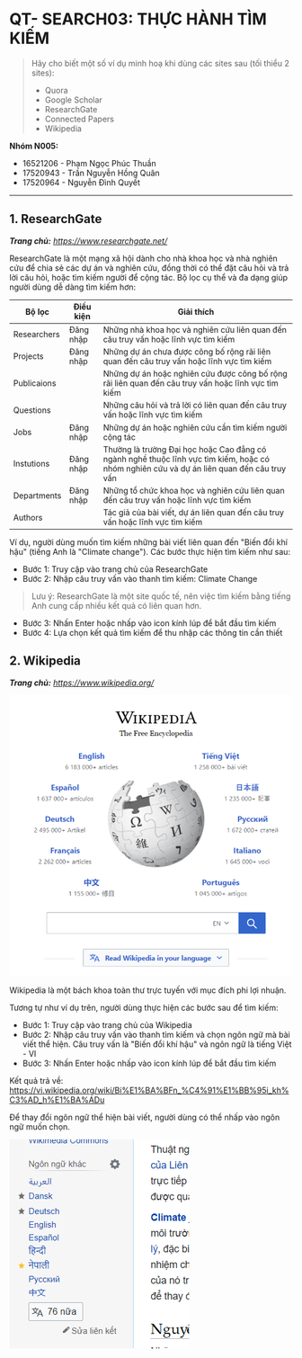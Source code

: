 # QT- SEARCH03: THỰC HÀNH TÌM KIẾM
> Hãy cho biết một số ví dụ minh hoạ khi dùng các sites sau (tối thiểu 2 sites):
> - Quora
> - Google Scholar
> - ResearchGate 
> - Connected Papers
> - Wikipedia

**Nhóm N005:**
- 16521206 - Phạm Ngọc Phúc Thuần
- 17520943 - Trần Nguyễn Hồng Quân
- 17520964 - Nguyễn Đình Quyết
---
## 1. ResearchGate
***Trang chủ:** https://www.researchgate.net/*

ResearchGate là một mạng xã hội dành cho nhà khoa học và nhà nghiên cứu để chia sẻ các dự án và nghiên cứu, đồng thời có thể đặt câu hỏi và trả lời câu hỏi, hoặc tìm kiếm người để cộng tác. Bộ lọc cụ thể và đa dạng giúp người dùng dễ dàng tìm kiếm hơn:

| Bộ lọc | Điều kiện | Giải thích |
|--|--|--|
|Researchers|Đăng nhập|Những nhà khoa học và nghiên cứu liên quan đến câu truy vấn hoặc lĩnh vực tìm kiếm
|Projects|Đăng nhập|Những dự án chưa được công bố rộng rãi liên quan đến câu truy vấn hoặc lĩnh vực tìm kiếm
|Publicaions| |Những dự án hoặc nghiên cứu được công bố rộng rãi liên quan đến câu truy vấn hoặc lĩnh vực tìm kiếm
|Questions| |Những câu hỏi và trả lời có liên quan đến câu truy vấn hoặc lĩnh vực tìm kiếm
|Jobs|Đăng nhập|Những dự án hoặc nghiên cứu cần tìm kiếm người cộng tác
|Instutions|Đăng nhập|Thường là trường Đại học hoặc Cao đẳng có ngành nghề thuộc lĩnh vực tìm kiếm, hoặc có nhóm nghiên cứu và dự án liên quan đến câu truy vấn
|Departments|Đăng nhập|Những tổ chức khoa học và nghiên cứu liên quan đến câu truy vấn hoặc lĩnh vực tìm kiếm
|Authors||Tác giả của bài viết, dự án liên quan đến câu truy vấn hoặc lĩnh vực tìm kiếm

Ví dụ, người dùng muốn tìm kiếm những bài viết liên quan đến "Biến đổi khí hậu" (tiếng Anh là "Climate change"). Các bước thực hiện tìm kiếm như sau:
- Bước 1: Truy cập vào trang chủ của ResearchGate
- Bước 2: Nhập câu truy vấn vào thanh tìm kiếm: Climate Change
> Lưu ý: ResearchGate là một site quốc tế, nên việc tìm kiếm bằng tiếng Anh cung cấp nhiều kết quả có liên quan hơn.
- Bước 3: Nhấn Enter hoặc nhấp vào icon kính lúp để bắt đầu tìm kiếm
- Bước 4: Lựa chọn kết quả tìm kiếm để thu nhập các thông tin cần thiết

## 2. Wikipedia
***Trang chủ:** https://www.wikipedia.org/*

![wikipedia](./Images/wikipedia.png)

Wikipedia là một bách khoa toàn thư trực tuyến với mục đích phi lợi nhuận.

Tương tự như ví dụ trên, người dùng thực hiện các bước sau để tìm kiếm:
- Bước 1: Truy cập vào trang chủ của Wikipedia
- Bước 2: Nhập câu truy vấn vào thanh tìm kiếm và chọn ngôn ngữ mà bài viết thể hiện. Câu truy vấn là "Biến đổi khí hậu" và ngôn ngữ là tiếng Việt - VI
- Bước 3: Nhấn Enter hoặc nhấp vào icon kính lúp để bắt đầu tìm kiếm

Kết quả trả về: https://vi.wikipedia.org/wiki/Bi%E1%BA%BFn_%C4%91%E1%BB%95i_kh%C3%AD_h%E1%BA%ADu

Để thay đổi ngôn ngữ thể hiện bài viết, người dùng có thể nhấp vào ngôn ngữ muốn chọn. 

![other language](./Images/wikipedia-other-languages.png) 